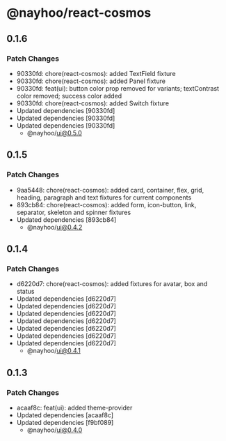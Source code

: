 # @nayhoo/react-cosmos

## 0.1.6

### Patch Changes

- 90330fd: chore(react-cosmos): added TextField fixture
- 90330fd: chore(react-cosmos): added Panel fixture
- 90330fd: feat(ui): button color prop removed for variants; textContrast color removed; success color added
- 90330fd: chore(react-cosmos): added Switch fixture
- Updated dependencies [90330fd]
- Updated dependencies [90330fd]
- Updated dependencies [90330fd]
  - @nayhoo/ui@0.5.0

## 0.1.5

### Patch Changes

- 9aa5448: chore(react-cosmos): added card, container, flex, grid, heading, paragraph and text fixtures for current components
- 893cb84: chore(react-cosmos): added form, icon-button, link, separator, skeleton and spinner fixtures
- Updated dependencies [893cb84]
  - @nayhoo/ui@0.4.2

## 0.1.4

### Patch Changes

- d6220d7: chore(react-cosmos): added fixtures for avatar, box and status
- Updated dependencies [d6220d7]
- Updated dependencies [d6220d7]
- Updated dependencies [d6220d7]
- Updated dependencies [d6220d7]
- Updated dependencies [d6220d7]
- Updated dependencies [d6220d7]
- Updated dependencies [d6220d7]
  - @nayhoo/ui@0.4.1

## 0.1.3

### Patch Changes

- acaaf8c: feat(ui): added theme-provider
- Updated dependencies [acaaf8c]
- Updated dependencies [f9bf089]
  - @nayhoo/ui@0.4.0
